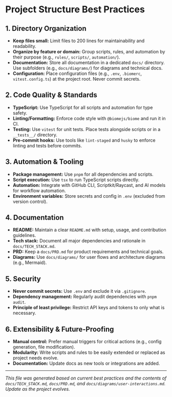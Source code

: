 # Project Structure Best Practices

## 1. Directory Organization
- **Keep files small:** Limit files to 200 lines for maintainability and readability.
- **Organize by feature or domain:** Group scripts, rules, and automation by their purpose (e.g., `rules/`, `scripts/`, `automation/`).
- **Documentation:** Store all documentation in a dedicated `docs/` directory. Use subfolders (e.g., `docs/diagrams/`) for diagrams and technical docs.
- **Configuration:** Place configuration files (e.g., `.env`, `.biomerc`, `vitest.config.ts`) at the project root. Never commit secrets.

## 2. Code Quality & Standards
- **TypeScript:** Use TypeScript for all scripts and automation for type safety.
- **Linting/Formatting:** Enforce code style with `@biomejs/biome` and run it in CI.
- **Testing:** Use `vitest` for unit tests. Place tests alongside scripts or in a `__tests__/` directory.
- **Pre-commit hooks:** Use tools like `lint-staged` and `husky` to enforce linting and tests before commits.

## 3. Automation & Tooling
- **Package management:** Use `pnpm` for all dependencies and scripts.
- **Script execution:** Use `tsx` to run TypeScript scripts directly.
- **Automation:** Integrate with GitHub CLI, Scriptkit/Raycast, and AI models for workflow automation.
- **Environment variables:** Store secrets and config in `.env` (excluded from version control).

## 4. Documentation
- **README:** Maintain a clear `README.md` with setup, usage, and contribution guidelines.
- **Tech stack:** Document all major dependencies and rationale in `docs/TECH_STACK.md`.
- **PRD:** Keep a `docs/PRD.md` for product requirements and technical goals.
- **Diagrams:** Use `docs/diagrams/` for user flows and architecture diagrams (e.g., Mermaid).

## 5. Security
- **Never commit secrets:** Use `.env` and exclude it via `.gitignore`.
- **Dependency management:** Regularly audit dependencies with `pnpm audit`.
- **Principle of least privilege:** Restrict API keys and tokens to only what is necessary.

## 6. Extensibility & Future-Proofing
- **Manual control:** Prefer manual triggers for critical actions (e.g., config generation, file modification).
- **Modularity:** Write scripts and rules to be easily extended or replaced as project needs evolve.
- **Documentation:** Update docs as new tools or integrations are added.

---

_This file was generated based on current best practices and the contents of `docs/TECH_STACK.md`, `docs/PRD.md`, and `docs/diagrams/user-interactions.md`. Update as the project evolves._ 